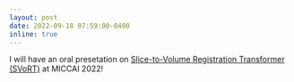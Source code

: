 ```yaml
---
layout: post
date: 2022-09-18 07:59:00-0400
inline: true
---
```


I will have an oral presetation on [Slice-to-Volume Registration Transformer (SVoRT)](https://doi.org/10.1007/978-3-031-16446-0_1) at MICCAI 2022!
